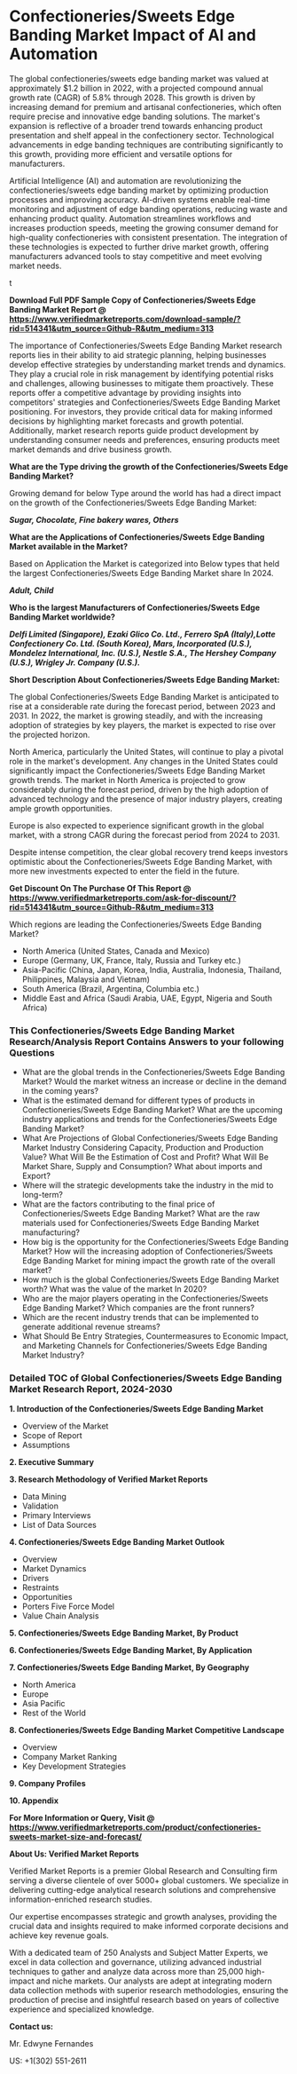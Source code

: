 <meta name="title" content="Global  Confectioneries/Sweets Edge Banding Market Impact of AI and Automation"><meta name="description" content="  The global confectioneries/sweets edge banding market was valued at approximately $1.2 billion in 2022, with a projected compound annual growth rate (CAGR) of 5.8% t"><meta name="title" content=" Confectioneries/Sweets Edge Banding Market Size, Share, Scope, Trends, Growth, Opportunities, Analysis, Forecast"> <h1>Confectioneries/Sweets Edge Banding Market Impact of AI and Automation</h1> <p>The global confectioneries/sweets edge banding market was valued at approximately $1.2 billion in 2022, with a projected compound annual growth rate (CAGR) of 5.8% through 2028. This growth is driven by increasing demand for premium and artisanal confectioneries, which often require precise and innovative edge banding solutions. The market's expansion is reflective of a broader trend towards enhancing product presentation and shelf appeal in the confectionery sector. Technological advancements in edge banding techniques are contributing significantly to this growth, providing more efficient and versatile options for manufacturers.</p> <p>Artificial Intelligence (AI) and automation are revolutionizing the confectioneries/sweets edge banding market by optimizing production processes and improving accuracy. AI-driven systems enable real-time monitoring and adjustment of edge banding operations, reducing waste and enhancing product quality. Automation streamlines workflows and increases production speeds, meeting the growing consumer demand for high-quality confectioneries with consistent presentation. The integration of these technologies is expected to further drive market growth, offering manufacturers advanced tools to stay competitive and meet evolving market needs.</p> t</p><p id="" class=""><strong>Download Full PDF Sample Copy of Confectioneries/Sweets Edge Banding Market Report @ <a href="https://www.verifiedmarketreports.com/download-sample/?rid=514341&utm_source=Github-R&utm_medium=313" target="_blank">https://www.verifiedmarketreports.com/download-sample/?rid=514341&utm_source=Github-R&utm_medium=313</a></strong></p><p>The importance of&nbsp;Confectioneries/Sweets Edge Banding Market research reports lies in their ability to aid strategic planning, helping businesses develop effective strategies by understanding market trends and dynamics. They play a crucial role in risk management by identifying potential risks and challenges, allowing businesses to mitigate them proactively. These reports offer a competitive advantage by providing insights into competitors' strategies and Confectioneries/Sweets Edge Banding Market positioning. For investors, they provide critical data for making informed decisions by highlighting market forecasts and growth potential. Additionally, market research reports guide product development by understanding consumer needs and preferences, ensuring products meet market demands and drive business growth.</p><p><strong>What are the&nbsp;Type driving the growth of the Confectioneries/Sweets Edge Banding Market?</strong></p><p id="" class="">Growing demand for below Type around the world has had a direct impact on the growth of the Confectioneries/Sweets Edge Banding Market:</p><em><strong>Sugar, Chocolate, Fine bakery wares, Others</strong></em></p><strong>What are the&nbsp;Applications&nbsp;of Confectioneries/Sweets Edge Banding Market available in the Market?</strong></p><p id="" class="">Based on Application the Market is categorized into Below types that held the largest Confectioneries/Sweets Edge Banding Market share In 2024.</p><em><strong>Adult, Child</strong></em></p><strong>Who is the largest Manufacturers of Confectioneries/Sweets Edge Banding Market worldwide?</strong></p><p><em><strong>Delfi Limited (Singapore), Ezaki Glico Co. Ltd., Ferrero SpA (Italy),Lotte Confectionery Co. Ltd. (South Korea), Mars, Incorporated (U.S.), Mondelez International, Inc. (U.S.), Nestle S.A., The Hershey Company (U.S.), Wrigley Jr. Company (U.S.).</strong></em></p><p id="" class=""><strong>Short Description About Confectioneries/Sweets Edge Banding Market:</strong></p><p>The global Confectioneries/Sweets Edge Banding Market is anticipated to rise at a considerable rate during the forecast period, between 2023 and 2031. In 2022, the market is growing steadily, and with the increasing adoption of strategies by key players, the market is expected to rise over the projected horizon.</p><p>North America, particularly the United States, will continue to play a pivotal role in the market's development. Any changes in the United States could significantly impact the Confectioneries/Sweets Edge Banding Market growth trends. The market in North America is projected to grow considerably during the forecast period, driven by the high adoption of advanced technology and the presence of major industry players, creating ample growth opportunities.</p><p>Europe is also expected to experience significant growth in the global market, with a strong CAGR during the forecast period from 2024 to 2031.</p><p>Despite intense competition, the clear global recovery trend keeps investors optimistic about the Confectioneries/Sweets Edge Banding Market, with more new investments expected to enter the field in the future.</p><p id="" class=""><strong>Get Discount On The Purchase Of This Report @ <a href="https://www.verifiedmarketreports.com/ask-for-discount/?rid=514341&utm_source=Github-R&utm_medium=313" target="_blank">https://www.verifiedmarketreports.com/ask-for-discount/?rid=514341&utm_source=Github-R&utm_medium=313</a></strong></p>Which regions are leading the Confectioneries/Sweets Edge Banding Market?</p><ul><li>North America (United States, Canada and Mexico)</li><li>Europe (Germany, UK, France, Italy, Russia and Turkey etc.)</li><li>Asia-Pacific (China, Japan, Korea, India, Australia, Indonesia, Thailand, Philippines, Malaysia and Vietnam)</li><li>South America (Brazil, Argentina, Columbia etc.)</li><li>Middle East and Africa (Saudi Arabia, UAE, Egypt, Nigeria and South Africa)</li></ul><h3 id="" class="">This Confectioneries/Sweets Edge Banding Market Research/Analysis Report Contains Answers to your following Questions</h3><ul><li>What are the global trends in the Confectioneries/Sweets Edge Banding Market? Would the market witness an increase or decline in the demand in the coming years?</li><li>What is the estimated demand for different types of products in Confectioneries/Sweets Edge Banding Market? What are the upcoming industry applications and trends for the Confectioneries/Sweets Edge Banding Market?</li><li>What Are Projections of Global Confectioneries/Sweets Edge Banding Market Industry Considering Capacity, Production and Production Value? What Will Be the Estimation of Cost and Profit? What Will Be Market Share, Supply and Consumption? What about imports and Export?</li><li>Where will the strategic developments take the industry in the mid to long-term?</li><li>What are the factors contributing to the final price of Confectioneries/Sweets Edge Banding Market? What are the raw materials used for Confectioneries/Sweets Edge Banding Market manufacturing?</li><li>How big is the opportunity for the Confectioneries/Sweets Edge Banding Market? How will the increasing adoption of Confectioneries/Sweets Edge Banding Market for mining impact the growth rate of the overall market?</li><li>How much is the global Confectioneries/Sweets Edge Banding Market worth? What was the value of the market In 2020?</li><li>Who are the major players operating in the Confectioneries/Sweets Edge Banding Market? Which companies are the front runners?</li><li>Which are the recent industry trends that can be implemented to generate additional revenue streams?</li><li>What Should Be Entry Strategies, Countermeasures to Economic Impact, and Marketing Channels for Confectioneries/Sweets Edge Banding Market Industry?</li></ul><h3 id="" class="">Detailed TOC of Global Confectioneries/Sweets Edge Banding Market Research Report, 2024-2030</h3><p id="" class=""><strong>1. Introduction of the Confectioneries/Sweets Edge Banding Market</strong></p><ul><li>Overview of the Market</li><li>Scope of Report</li><li>Assumptions</li></ul><p id="" class=""><strong>2. Executive Summary</strong></p><p id="" class=""><strong>3. Research Methodology of Verified Market Reports</strong></p><ul><li>Data Mining</li><li>Validation</li><li>Primary Interviews</li><li>List of Data Sources</li></ul><p id="" class=""><strong>4. Confectioneries/Sweets Edge Banding Market Outlook</strong></p><ul><li>Overview</li><li>Market Dynamics</li><li>Drivers</li><li>Restraints</li><li>Opportunities</li><li>Porters Five Force Model</li><li>Value Chain Analysis</li></ul><p id="" class=""><strong>5. Confectioneries/Sweets Edge Banding Market, By Product</strong></p><p id="" class=""><strong>6. Confectioneries/Sweets Edge Banding Market, By Application</strong></p><p id="" class=""><strong>7. Confectioneries/Sweets Edge Banding Market, By Geography</strong></p><ul><li>North America</li><li>Europe</li><li>Asia Pacific</li><li>Rest of the World</li></ul><p id="" class=""><strong>8. Confectioneries/Sweets Edge Banding Market Competitive Landscape</strong></p><ul><li>Overview</li><li>Company Market Ranking</li><li>Key Development Strategies</li></ul><p id="" class=""><strong>9. Company Profiles</strong></p><p id="" class=""><strong>10. Appendix</strong></p><p id="" class=""><strong>For More Information or Query, Visit @ <a href="https://www.verifiedmarketreports.com/product/confectioneries-sweets-market-size-and-forecast/" target="_blank">https://www.verifiedmarketreports.com/product/confectioneries-sweets-market-size-and-forecast/</a></strong></p><p id="" class=""><strong>About Us: Verified Market Reports</strong></p><p id="" class="">Verified Market Reports is a premier Global Research and Consulting firm serving a diverse clientele of over 5000+ global customers. We specialize in delivering cutting-edge analytical research solutions and comprehensive information-enriched research studies.</p><p id="" class="">Our expertise encompasses strategic and growth analyses, providing the crucial data and insights required to make informed corporate decisions and achieve key revenue goals.</p><p id="" class="">With a dedicated team of 250 Analysts and Subject Matter Experts, we excel in data collection and governance, utilizing advanced industrial techniques to gather and analyze data across more than 25,000 high-impact and niche markets. Our analysts are adept at integrating modern data collection methods with superior research methodologies, ensuring the production of precise and insightful research based on years of collective experience and specialized knowledge.</p><p id="" class=""><strong>Contact us:</strong></p><p id="" class="">Mr. Edwyne Fernandes</p><p id="" class="">US: +1(302) 551-2611</p>